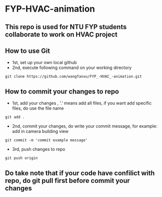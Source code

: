 # FYP-HVAC-animation
## This repo is used for NTU FYP students collaborate to work on HVAC project
## How to use Git
* 1st, set up your own local github
* 2nd, execute following command on your working directory
```console
git clone https://github.com/wangfanxu/FYP_-HVAC_-animation.git
```
## How to commit your changes to repo
* 1st, add your changes ,  '.' means add all files, if you want add specific files, do use the file name
```console
git add .
```
* 2nd,  commit your changes, do write your commit message, for example: add in camera building view
```console
git commit -m 'commit example message'
```
* 3rd, push changes to repo
```console
git push origin
```
## Do take note that if your code have confilict with repo, do git pull first before commit your changes 
